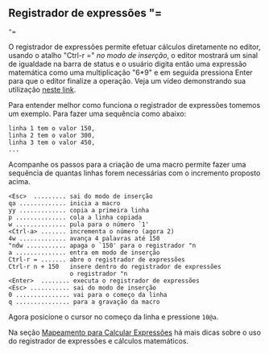 Registrador de expressões "=
-------------------------
```
"=
```
O registrador de expressões permite efetuar cálculos diretamente no editor,
usando o atalho "Ctrl-r =" *no modo de
inserção*, o editor mostrará um sinal de igualdade na barra de
status e o usuário digita então uma expressão matemática como uma
multiplicação "6\*9" e em seguida pressiona
Enter para que o editor finalize a operação. Veja um vídeo
demonstrando sua utilização [neste
link](http://vimeo.com/2967392).

Para entender melhor como funciona o registrador de expressões tomemos um
exemplo. Para fazer uma sequência como abaixo:
```
linha 1 tem o valor 150,
linha 2 tem o valor 300,
linha 3 tem o valor 450,
...
```
Acompanhe os passos para a criação de uma macro permite fazer uma
sequência de quantas linhas forem necessárias com o incremento proposto
acima.
```
<Esc>  ......... sai do modo de inserção
qa ............. inicia a macro
yy ............. copia a primeira linha
p .............. cola a linha copiada
w .............. pula para o número `1'
<Ctrl-a> ....... incrementa o número (agora 2)
4w ............. avança 4 palavras até 150
"ndw ........... apaga o `150' para o registrador "n
a .............. entra em modo de inserção
Ctrl-r = ....... abre o registrador de expressões
Ctrl-r n + 150   insere dentro do registrador de expressões
                 o registrador "n
<Enter>  ........ executa o registrador de expressões
<Esc> ........... sai do modo de inserção
0 ............... vai para o começo da linha
q ............... para a gravação da macro
```
Agora posicione o cursor no começo da linha e pressione `10@a`.

Na seção [Mapeamento para Calcular Expressões](../capitulo_12/mapeamentos.md) há mais dicas
sobre o uso do registrador de expressões e cálculos matemáticos.
